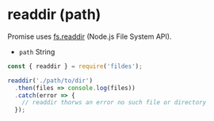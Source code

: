 # readdir (path)

Promise uses [fs.readdir](https://nodejs.org/api/fs.html#fs_fs_readdir_path_callback) (Node.js File System API).

- `path` String

```javascript
const { readdir } = require('fildes');

readdir('./path/to/dir')
  .then(files => console.log(files))
  .catch(error => {
    // readdir thorws an error no such file or directory
  });
```
